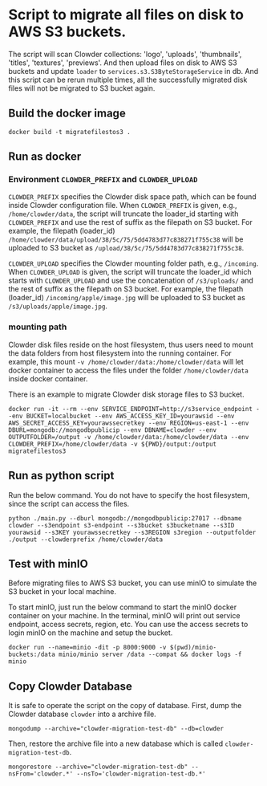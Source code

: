 # Script to migrate all files on disk to AWS S3 buckets.


The script will scan Clowder collections: 'logo', 'uploads', 'thumbnails', 'titles', 'textures', 'previews'. And then upload files on disk to AWS S3 buckets and update `loader` to `services.s3.S3ByteStorageService` in db. And this script can be rerun multiple times, all the successfully migrated disk files will not be migrated to S3 bucket again.

## Build the docker image
```
docker build -t migratefilestos3 .
```

## Run as docker



### Environment `CLOWDER_PREFIX` and `CLOWDER_UPLOAD`

`CLOWDER_PREFIX` specifies the Clowder disk space path, which can be found inside Clowder configuration file. When `CLOWDER_PREFIX` is given, e.g., `/home/clowder/data`, the script will truncate the loader_id starting with `CLOWDER_PREFIX` and use the rest of suffix as the filepath on S3 bucket. For example, the filepath (loader_id) `/home/clowder/data/upload/38/5c/75/5dd4783d77c838271f755c38` will be uploaded to S3 bucket as `/upload/38/5c/75/5dd4783d77c838271f755c38`.



`CLOWDER_UPLOAD` specifies the Clowder mounting folder path, e.g., `/incoming`. When `CLOWDER_UPLOAD` is given, the script will truncate the loader_id which starts with `CLOWDER_UPLOAD` and use the concatenation of `/s3/uploads/` and the rest of suffix as the filepath on S3 bucket. For example, the filepath (loader_id) `/incoming/apple/image.jpg` will be uploaded to S3 bucket as `/s3/uploads/apple/image.jpg`.


### mounting path

Clowder disk files reside on the host filesystem, thus users need to mount the data folders from host filesystem into the running container. For example, this mount `-v /home/clowder/data:/home/clowder/data` will let docker container to access the files under the folder `/home/clowder/data` inside docker container.


There is an example to migrate Clowder disk storage files to S3 bucket.
```
docker run -it --rm --env SERVICE_ENDPOINT=http://s3service_endpoint --env BUCKET=localbucket --env AWS_ACCESS_KEY_ID=yourawsid --env AWS_SECRET_ACCESS_KEY=yourawssecretkey --env REGION=us-east-1 --env DBURL=mongodb://mongodbpublicip --env DBNAME=clowder --env OUTPUTFOLDER=/output -v /home/clowder/data:/home/clowder/data --env CLOWDER_PREFIX=/home/clowder/data -v ${PWD}/output:/output migratefilestos3
```

## Run as python script

Run the below command. You do not have to specify the host filesystem, since the script can access the files.

```
python ./main.py --dburl mongodb://mongodbpublicip:27017 --dbname clowder --s3endpoint s3-endpoint --s3bucket s3bucketname --s3ID yourawsid --s3KEY yourawssecretkey --s3REGION s3region --outputfolder ./output --clowderprefix /home/clowder/data
```

## Test with minIO
Before migrating files to AWS S3 bucket, you can use minIO to simulate the S3 bucket in your local machine.

To start minIO, just run the below command to start the minIO docker container on your machine. In the terminal, minIO will print out service endpoint, access secrets, region, etc. You can use the access secrets to login minIO on the machine and setup the bucket.

```
docker run --name=minio -dit -p 8000:9000 -v $(pwd)/minio-buckets:/data minio/minio server /data --compat && docker logs -f minio
```

## Copy Clowder Database
It is safe to operate the script on the copy of database.
First, dump the Clowder database `clowder` into a archive file.

```
mongodump --archive="clowder-migration-test-db" --db=clowder
```
Then, restore the archive file into a new database which is called `clowder-migration-test-db`.

```
mongorestore --archive="clowder-migration-test-db" --nsFrom='clowder.*' --nsTo='clowder-migration-test-db.*'
```
